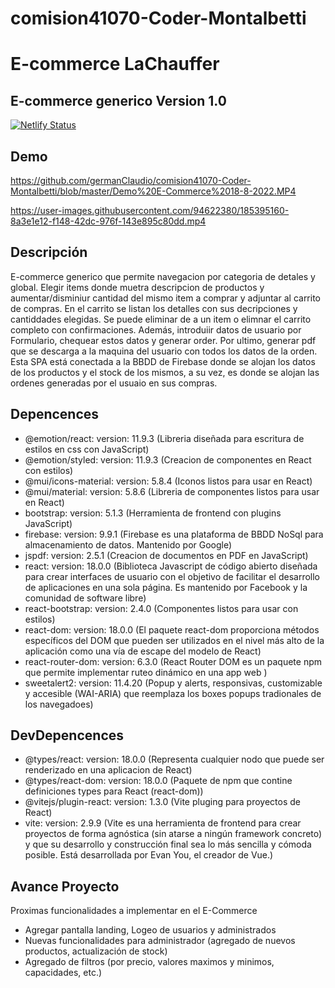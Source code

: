 # comision41070-Coder-Montalbetti

# E-commerce LaChauffer
## E-commerce generico Version 1.0
[![Netlify Status](https://api.netlify.com/api/v1/badges/fc31b6e1-d5e0-48ce-ab4e-0441b535429a/deploy-status)](https://app.netlify.com/sites/chimerical-cannoli-089be7)

## Demo
https://github.com/germanClaudio/comision41070-Coder-Montalbetti/blob/master/Demo%20E-Commerce%2018-8-2022.MP4


https://user-images.githubusercontent.com/94622380/185395160-8a3e1e12-f148-42dc-976f-143e895c80dd.mp4


## Descripción

E-commerce generico que permite navegacion por categoria de detales y global. Elegir items donde muetra descripcion de productos y aumentar/disminiur cantidad del mismo item a comprar y adjuntar al carrito de compras. En el carrito se listan los detalles con sus decripciones y cantiddades elegidas. Se puede eliminar de a un item o elimnar el carrito completo con confirmaciones. Además, introduiir datos de usuario por Formulario, chequear estos datos y generar order. Por ultimo, generar pdf que se descarga a la maquina del usuario con todos los datos de la orden. Esta SPA está conectada a la BBDD de Firebase donde se alojan los datos de los productos y el stock de los mismos, a su vez, es donde se alojan las ordenes generadas por el usuaio en sus compras.

## Depencences

- @emotion/react: version: 11.9.3  (Libreria diseñada para escritura de estilos en css con JavaScript)
- @emotion/styled: version: 11.9.3 (Creacion de componentes en React con estilos)
- @mui/icons-material: version: 5.8.4 (Iconos listos para usar en React)
- @mui/material: version: 5.8.6 (Libreria de componentes listos para usar en React)
- bootstrap: version: 5.1.3 (Herramienta de frontend con plugins JavaScript)
- firebase: version: 9.9.1 (Firebase es una plataforma de BBDD NoSql para almacenamiento de datos. Mantenido por Google)
- jspdf: version: 2.5.1 (Creacion de documentos en PDF en JavaScript)
- react: version: 18.0.0 (Biblioteca Javascript de código abierto diseñada para crear interfaces de usuario con el objetivo de facilitar el desarrollo de aplicaciones en una sola página. Es mantenido por Facebook y la comunidad de software libre)
- react-bootstrap: version: 2.4.0 (Componentes listos para usar con estilos)
- react-dom: version: 18.0.0 (El paquete react-dom proporciona métodos específicos del DOM que pueden ser utilizados en el nivel más alto de la aplicación como una vía de escape del modelo de React)
- react-router-dom: version: 6.3.0 (React Router DOM es un paquete npm que permite implementar ruteo dinámico en una app web )
- sweetalert2: version: 11.4.20 (Popup y alerts, responsivas, customizable y accesible (WAI-ARIA) que reemplaza los boxes popups tradionales de los navegadoes)

## DevDepencences
- @types/react: version: 18.0.0 (Representa cualquier nodo que puede ser renderizado en una aplicacion de React)
- @types/react-dom: version: 18.0.0 (Paquete de npm que contine definiciones types para React (react-dom))
- @vitejs/plugin-react: version: 1.3.0 (Vite pluging para proyectos de React)
- vite: version: 2.9.9 (Vite es una herramienta de frontend para crear proyectos de forma agnóstica (sin atarse a ningún framework concreto) y que su desarrollo y construcción final sea lo más sencilla y cómoda posible. Está desarrollada por Evan You, el creador de Vue.)


## Avance Proyecto

Proximas funcionalidades a implementar en el E-Commerce

- Agregar pantalla landing, Logeo de usuarios y administrados
- Nuevas funcionalidades para administrador (agregado de nuevos productos, actualización de stock)
- Agregado de filtros (por precio, valores maximos y minimos, capacidades, etc.)
